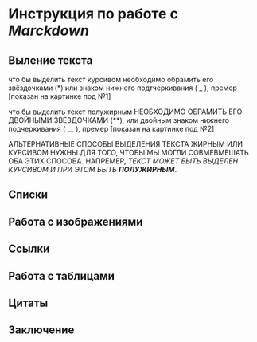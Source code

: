 # Инструкция по работе с *Marckdown*

## Выление текста

что бы выделить текст  курсивом необходимо обрамить его звёздочками (*) или знаком нижнего подтчеркивания 
( _ ), премер  [показан на картинке под №1]

что бы выделить текст полужирным НЕОБХОДИМО ОБРАМИТЬ ЕГО ДВОЙНЫМИ ЗВЁЗДОЧКАМИ (**), или двойным знаком нижнего подчеркивания ( __ ), премер  [показан на картинке под №2]

AЛЬТЕРНАТИВНЫЕ СПОСОБЫ ВЫДЕЛЕНИЯ ТЕКСТА ЖИРНЫМ ИЛИ КУРСИВОМ НУЖНЫ ДЛЯ ТОГО, ЧТОБЫ МЫ МОГЛИ СОВМЕВМЕШАТЬ ОБА ЭТИХ СПОСОБА. НАПРЕМЕР, _ТЕКСТ МОЖЕТ БЫТЬ ВЫДЕЛЕН КУРСИВОМ И ПРИ ЭТОМ БЫТЬ **ПОЛУЖИРНЫМ**_.

## Списки 

## Работа с изображениями

## Ссылки

## Работа с таблицами 

## Цитаты

## Заключение